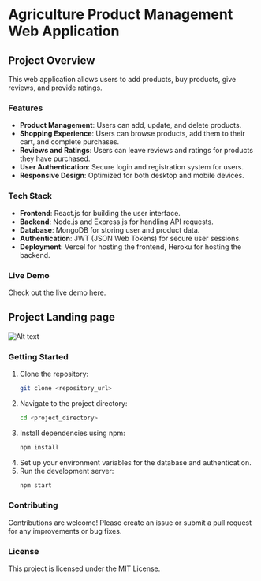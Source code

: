 # Agriculture Product Management Web Application

## Project Overview

This web application allows users to add products, buy products, give reviews, and provide ratings.

### Features

- **Product Management**: Users can add, update, and delete products.
- **Shopping Experience**: Users can browse products, add them to their cart, and complete purchases.
- **Reviews and Ratings**: Users can leave reviews and ratings for products they have purchased.
- **User Authentication**: Secure login and registration system for users.
- **Responsive Design**: Optimized for both desktop and mobile devices.

### Tech Stack

- **Frontend**: React.js for building the user interface.
- **Backend**: Node.js and Express.js for handling API requests.
- **Database**: MongoDB for storing user and product data.
- **Authentication**: JWT (JSON Web Tokens) for secure user sessions.
- **Deployment**: Vercel for hosting the frontend, Heroku for hosting the backend.

### Live Demo

Check out the live demo [here](https://agriculture-client-eosin.vercel.app).

## Project Landing page

![Alt text](https://res.cloudinary.com/dmdydbovc/image/upload/v1722319902/projects/a9slzprhadt5k6k4gnuv.png)

### Getting Started

1. Clone the repository:
    ```sh
    git clone <repository_url>
    ```
2. Navigate to the project directory:
    ```sh
    cd <project_directory>
    ```
3. Install dependencies using npm:
    ```sh
    npm install
    ```
4. Set up your environment variables for the database and authentication.
5. Run the development server:
    ```sh
    npm start
    ```

### Contributing

Contributions are welcome! Please create an issue or submit a pull request for any improvements or bug fixes.

### License

This project is licensed under the MIT License.
